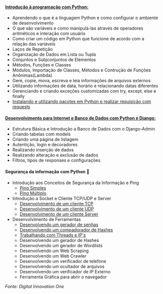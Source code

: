 #### [Introdução à programação com Python:](https://github.com/Tati-Ramos/Python/tree/master/Introducao)
 - Aprendendo o que é a linguagem Python e como configurar o ambiente de desenvolvimento
 - O que são variáveis e como manipulá-las através de operadores aritméticos e interação com usuário
 - Como criar um código em Python que funcione de acordo com a relação das variáveis
 - Laços de Repetição
 - Organização de Dados em Lista ou Tupla
 - Conjuntos e Subjconjuntos de Elementos 
 - Métodos, Funções e Classes
 - Módulos, Importação de Classes, Métodos e Contrução de Funções Anônimas(Lambda)
 - Gere, copie, mova, escreva e leia informações de arquivos externos
 - Utilizando informações de data, horário e relacionando datas diferentes
 - Gerenciando e criando exceções customizadas com try, except, else e finally
 - [Instalando e utilizando pacotes em Python e realizar requisição com requests](https://github.com/Tati-Ramos/Python/tree/master/hello_django)

#### [Desenvolvimento para Internet e Banco de Dados com Python e Django:](https://github.com/Tati-Ramos/Python/tree/master/agenda)
 - Estrutura Básica e Introdução a Banco de Dados com o Django-Admin
 - Criando tabelas com models
 - Criando uma página de listagem
 - Autentição, login e decoradores
 - Realizando inserção de dados
 - Realizando alteração e exclusão de dados
 - Filtros, tipos de responses e configurações

 #### Segurança da informação com Python 🔐
 - Introdução aos Conceitos de Segurança da Informação e Ping <br> 
   * [Ping Simples](https://github.com/Tati-Ramos/Python/tree/master/pingsimples) <br>
   * [Ping Múltiplo](https://github.com/Tati-Ramos/Python/tree/master/pingmultiplo)
 - Introdução a Socket e Cliente TCP/UDP e Server
   * [Desenvolvimento de um cliente TCP](https://github.com/Tati-Ramos/Python/tree/master/clientetcp)
   * [Desenvolvimento de um cliente UDP](https://github.com/Tati-Ramos/Python/tree/master/clienteserverUDP)
   * [Desenvolvimento de um cliente Server](https://github.com/Tati-Ramos/Python/tree/master/clienteserverUDP)
 - Desenvolvimento de Ferramentas
   * [Desenvolvendo um gerador de senhas](https://github.com/Tati-Ramos/Python/tree/master/geradordesenhas)
   * [Desenvolvendo um compadorador de Hashes](https://github.com/Tati-Ramos/Python/tree/master/comparadordehashes)
   * [Trabalhando com Threads e IP's](https://github.com/Tati-Ramos/Python/tree/master/threadsips)
   * Desenvolvendo um gerador de Hashes
   * Desenvolvendo um gerador de Wordlists
   * Desenvolvendo um Web Scraping
   * Desenvolvendo um Web Crawler
   * Desenvolvendo um verificador de telefone
   * Desenvolvendo um ocultador de arquivos
   * Desenvolvendo um verificador de IP Externo
   * Ferramenta Gráfica para abrir o navegador





_Fonte: Digital Innovation One_

